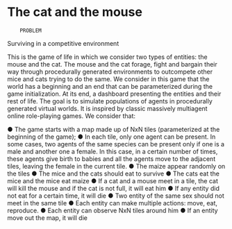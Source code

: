 # The cat and the mouse

		PROBLEM
Surviving in a competitive environment


This is the game of life in which we consider two types of entities: the mouse and the cat. The mouse and the
cat forage, fight and bargain their way through procedurally generated environments to outcompete other mice
and cats trying to do the same. We consider in this game that the world has a beginning and an end that can
be parameterized during the game initialization. At its end, a dashboard presenting the entities and their rest of
life. The goal is to simulate populations of agents in procedurally generated virtual worlds. It is inspired by
classic massively multiagent online role-playing games. We consider that:

● The game starts with a map made up of NxN tiles (parameterized at the beginning of the game);
● In each tile, only one agent can be present. In some cases, two agents of the same species can be
present only if one is a male and another one a female. In this case, in a certain number of times, these
agents give birth to babies and all the agents move to the adjacent tiles, leaving the female in the
current tile.
● The maize appear randomly on the tiles
● The mice and the cats should eat to survive
● The cats eat the mice and the mice eat maize
● If a cat and a mouse meet in a tile, the cat will kill the mouse and if the cat is not full, it will eat him
● If any entity did not eat for a certain time, it will die
● Two entity of the same sex should not meet in the same tile
● Each entity can make multiple actions: move, eat, reproduce.
● Each entity can observe NxN tiles around him
● If an entity move out the map, it will die
